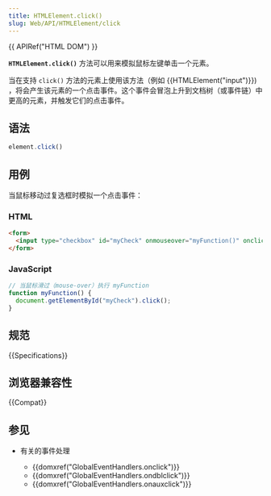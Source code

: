 ```yaml
---
title: HTMLElement.click()
slug: Web/API/HTMLElement/click
---
```


{{ APIRef("HTML DOM") }}

**`HTMLElement.click()`** 方法可以用来模拟鼠标左键单击一个元素。

当在支持 `click()` 方法的元素上使用该方法（例如
{{HTMLElement("input")}}) ，将会产生该元素的一个点击事件。这个事件会冒泡上升到文档树（或事件链）中更高的元素，并触发它们的点击事件。

## 语法

```js
element.click()
```

## 用例

当鼠标移动过复选框时模拟一个点击事件：

### HTML

```html
<form>
  <input type="checkbox" id="myCheck" onmouseover="myFunction()" onclick="alert('click event occurred')">
</form>
```

### JavaScript

```js
// 当鼠标滑过（mouse-over）执行 myFunction
function myFunction() {
  document.getElementById("myCheck").click();
}
```

## 规范

{{Specifications}}

## 浏览器兼容性

{{Compat}}

## 参见

- 有关的事件处理

  - {{domxref("GlobalEventHandlers.onclick")}}
  - {{domxref("GlobalEventHandlers.ondblclick")}}
  - {{domxref("GlobalEventHandlers.onauxclick")}}

